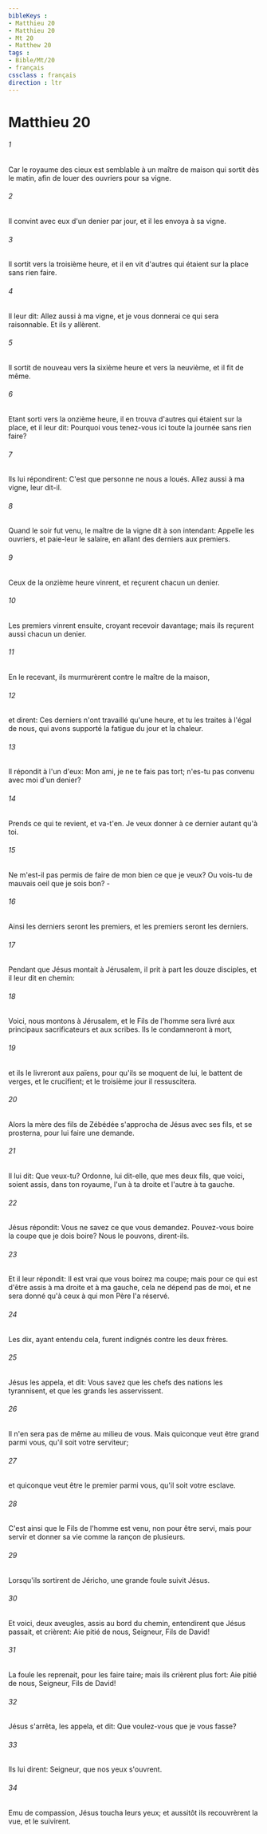 ```yaml
---
bibleKeys : 
- Matthieu 20
- Matthieu 20
- Mt 20
- Matthew 20
tags : 
- Bible/Mt/20
- français
cssclass : français
direction : ltr
---
```


# Matthieu 20

###### 1
Car le royaume des cieux est semblable à un maître de maison qui sortit dès le matin, afin de louer des ouvriers pour sa vigne.
###### 2
Il convint avec eux d'un denier par jour, et il les envoya à sa vigne.
###### 3
Il sortit vers la troisième heure, et il en vit d'autres qui étaient sur la place sans rien faire.
###### 4
Il leur dit: Allez aussi à ma vigne, et je vous donnerai ce qui sera raisonnable. Et ils y allèrent.
###### 5
Il sortit de nouveau vers la sixième heure et vers la neuvième, et il fit de même.
###### 6
Etant sorti vers la onzième heure, il en trouva d'autres qui étaient sur la place, et il leur dit: Pourquoi vous tenez-vous ici toute la journée sans rien faire?
###### 7
Ils lui répondirent: C'est que personne ne nous a loués. Allez aussi à ma vigne, leur dit-il.
###### 8
Quand le soir fut venu, le maître de la vigne dit à son intendant: Appelle les ouvriers, et paie-leur le salaire, en allant des derniers aux premiers.
###### 9
Ceux de la onzième heure vinrent, et reçurent chacun un denier.
###### 10
Les premiers vinrent ensuite, croyant recevoir davantage; mais ils reçurent aussi chacun un denier.
###### 11
En le recevant, ils murmurèrent contre le maître de la maison,
###### 12
et dirent: Ces derniers n'ont travaillé qu'une heure, et tu les traites à l'égal de nous, qui avons supporté la fatigue du jour et la chaleur.
###### 13
Il répondit à l'un d'eux: Mon ami, je ne te fais pas tort; n'es-tu pas convenu avec moi d'un denier?
###### 14
Prends ce qui te revient, et va-t'en. Je veux donner à ce dernier autant qu'à toi.
###### 15
Ne m'est-il pas permis de faire de mon bien ce que je veux? Ou vois-tu de mauvais oeil que je sois bon? -
###### 16
Ainsi les derniers seront les premiers, et les premiers seront les derniers.
###### 17
Pendant que Jésus montait à Jérusalem, il prit à part les douze disciples, et il leur dit en chemin:
###### 18
Voici, nous montons à Jérusalem, et le Fils de l'homme sera livré aux principaux sacrificateurs et aux scribes. Ils le condamneront à mort,
###### 19
et ils le livreront aux païens, pour qu'ils se moquent de lui, le battent de verges, et le crucifient; et le troisième jour il ressuscitera.
###### 20
Alors la mère des fils de Zébédée s'approcha de Jésus avec ses fils, et se prosterna, pour lui faire une demande.
###### 21
Il lui dit: Que veux-tu? Ordonne, lui dit-elle, que mes deux fils, que voici, soient assis, dans ton royaume, l'un à ta droite et l'autre à ta gauche.
###### 22
Jésus répondit: Vous ne savez ce que vous demandez. Pouvez-vous boire la coupe que je dois boire? Nous le pouvons, dirent-ils.
###### 23
Et il leur répondit: Il est vrai que vous boirez ma coupe; mais pour ce qui est d'être assis à ma droite et à ma gauche, cela ne dépend pas de moi, et ne sera donné qu'à ceux à qui mon Père l'a réservé.
###### 24
Les dix, ayant entendu cela, furent indignés contre les deux frères.
###### 25
Jésus les appela, et dit: Vous savez que les chefs des nations les tyrannisent, et que les grands les asservissent.
###### 26
Il n'en sera pas de même au milieu de vous. Mais quiconque veut être grand parmi vous, qu'il soit votre serviteur;
###### 27
et quiconque veut être le premier parmi vous, qu'il soit votre esclave.
###### 28
C'est ainsi que le Fils de l'homme est venu, non pour être servi, mais pour servir et donner sa vie comme la rançon de plusieurs.
###### 29
Lorsqu'ils sortirent de Jéricho, une grande foule suivit Jésus.
###### 30
Et voici, deux aveugles, assis au bord du chemin, entendirent que Jésus passait, et crièrent: Aie pitié de nous, Seigneur, Fils de David!
###### 31
La foule les reprenait, pour les faire taire; mais ils crièrent plus fort: Aie pitié de nous, Seigneur, Fils de David!
###### 32
Jésus s'arrêta, les appela, et dit: Que voulez-vous que je vous fasse?
###### 33
Ils lui dirent: Seigneur, que nos yeux s'ouvrent.
###### 34
Emu de compassion, Jésus toucha leurs yeux; et aussitôt ils recouvrèrent la vue, et le suivirent.
